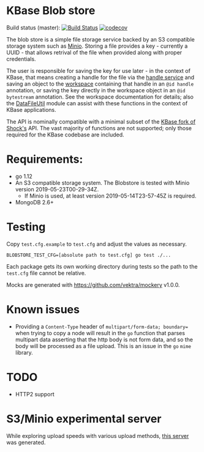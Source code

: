 # KBase Blob store

Build status (master):
[![Build Status](https://travis-ci.org/kbase/blobstore.svg?branch=master)](https://travis-ci.org/kbase/blobstore) [![codecov](https://codecov.io/gh/kbase/blobstore/branch/master/graph/badge.svg)](https://codecov.io/gh/kbase/blobstore)

The blob store is a simple file storage service backed by an S3 compatible storage system
such as [Minio](https://min.io/). Storing a file provides a key - currently a UUID - that
allows retrival of the file when provided along with proper credentials.

The user is responsible for saving the key for use later - in the context of KBase, that means
creating a handle for the file via the [handle service](https://github.com/kbase/handle_service2)
and saving an object to the [workspace](https://github.com/kbase/workspace_deluxe) containing
that handle in an `@id handle` annotation, or saving the key directly in the workspace object
in an `@id bytestream` annotation. See the workspace documentation for details; also the
[DataFileUtil](https://github.com/kbaseapps/DataFileUtil) module can assist with these functions
in the context of KBase applications.

The API is nominally compatible with a minimal subset of the
[KBase fork of Shock's](https://github.com/kbase/Shock) API. The vast majority of functions are
not supported; only those required for the KBase codebase are included.

# Requirements:
* go 1.12
* An S3 compatible storage system. The Blobstore is tested with Minio version 2019-05-23T00-29-34Z.
  * If Minio is used, at least version 2019-05-14T23-57-45Z is required.
* MongoDB 2.6+

# Testing

Copy `test.cfg.example` to `test.cfg` and adjust the values as necessary.

```
BLOBSTORE_TEST_CFG=[absolute path to test.cfg] go test ./...
```

Each package gets its own working directory during tests so the path to the `test.cfg` file
cannot be relative.

Mocks are generated with https://github.com/vektra/mockery v1.0.0.


# Known issues

* Providing a `Content-Type` header of `multipart/form-data; boundary=` when trying to copy a node
  will result in the `go` function that parses multipart data asserting that the http body is
  not form data, and so the body will be processed as a file upload. This is an issue in the
  `go` `mime` library.

# TODO
* HTTP2 support

# S3/Minio experimental server

While exploring upload speeds with various upload methods,
[this server](https://github.com/MrCreosote/minioAWSAndGoClient) was generated.

